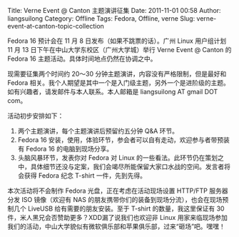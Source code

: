 Title: Verne Event @ Canton 主题演讲征集
Date: 2011-11-01 00:58
Author: liangsuilong
Category: Offline
Tags: Fedora, Offline, verne
Slug: verne-event-at-canton-topic-collection

Fedora 16 预计会在 11 月 8 日发布（如果不跳票的话）。广州 Linux
用户组计划 11 月 13 日下午在中山大学东校区（广州大学城）举行 Verne Event
@ Canton 的 Fedora 16 主题活动。具体时间地点仍然在协调之中。

现需要征集两个时间约 20～30 分钟主题演讲，内容没有严格限制，但是最好和
Fedora
相关。我个人期望是其中一个是入门级主题，另外一个是进阶级的主题。如有兴趣者，请发邮件与本人联系。本人邮箱是<span
style="#ff0000;"> liangsuilong AT gmail DOT com</span>。

活动初步安排如下：

1.  两个主题演讲，每个主题演讲后预留约五分钟 Q&A 环节。
2.  Fedora 16
    安装，使用，体验环节，参会者可以自有走动，欢迎参与者带预装有 Fedora
    16 的电脑到现场分享。
3.  头脑风暴环节，发表你对 Fedora 对 Linux
    的一些看法。此环节仍在策划之中，具体细节还没与定案，我们会竭尽所能保留大家口水战的空间。发言者将会获得
    Fedora 纪念 T-shirt 一件，先到先得。

<div>

本次活动将不会制作 Fedora 光盘，正在考虑在活动现场设置 HTTP/FTP
服务器分发 ISO 镜像（欢迎有 NAS
的朋友携带你们的装备到现场分流），也会在现场预制几个 LiveUSB
给有需要的朋友安装。至于 T-shirt 的数量，我这里保证有 30
件，米人黑兄会否赞助更多？XDD漏了说我们也欢迎非 Linux
用家来临现场参加我们的活动，中山大学貌似有微软俱乐部和苹果俱乐部，过来“砸场”吧。嘿嘿！

</div>
